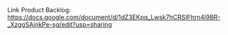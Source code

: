 Link Product Backlog:
https://docs.google.com/document/d/1dZ3EKpq_Lwsk7hCRSIFhrn4l9BR-_XzggSAjnkPe-sg/edit?usp=sharing